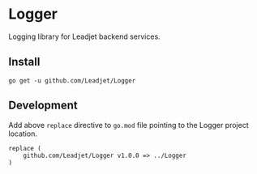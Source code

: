 # Logger

Logging library for Leadjet backend services.

## Install

```
go get -u github.com/Leadjet/Logger
```

## Development

Add above `replace` directive to `go.mod` file pointing to the Logger project location.

```
replace (
	github.com/Leadjet/Logger v1.0.0 => ../Logger
)
```
